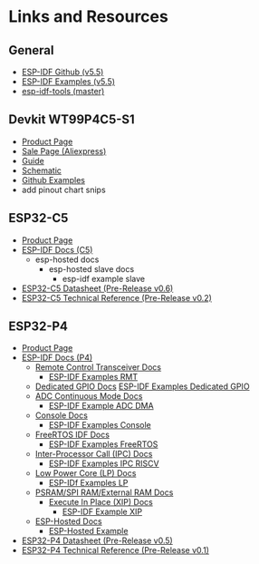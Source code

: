 # Links and Resources
## General
* [ESP-IDF Github (v5.5)](https://github.com/espressif/esp-idf/tree/release/v5.5)
* [ESP-IDF Examples (v5.5)](https://github.com/espressif/esp-idf/tree/release/v5.5/examples)
* [esp-idf-tools (master)](https://github.com/PrincessPi3/esp-idf-tools)

## Devkit WT99P4C5-S1
* [Product Page](https://en.wireless-tag.com/product-item-66.html)
* [Sale Page (Aliexpress)](https://www.aliexpress.us/item/3256809513099697.html)
* [Guide](assets/devkit-WT99P4C5-S1/WT99P4C5-S1_Guide_en_v1.2.pdf)
* [Schematic](assets/devkit-WT99P4C5-S1/WT99P4C5-S1_Guide_en_v1.2.pdf)
* [Github Examples](https://github.com/wireless-tag-com/DevBoard/tree/WT99P4C5-S1)
* add pinout chart snips

## ESP32-C5
* [Product Page](https://www.espressif.com/en/products/socs/esp32-c5)
* [ESP-IDF Docs (C5)](https://docs.espressif.com/projects/esp-idf/en/release-v5.5/esp32c5/index.html)
    * esp-hosted docs
        * esp-hosted slave docs
            * esp-idf example slave
* [ESP32-C5 Datasheet (Pre-Release v0.6)](assets/esp32c5/esp32-c5-wroom-1_wroom-1u_datasheet_en.pdf)
* [ESP32-C5 Technical Reference (Pre-Release v0.2)](assets/esp32c5/esp32-c5_technical_reference_manual_en.pdf)

## ESP32-P4
* [Product Page](https://www.espressif.com/en/products/socs/esp32-p4)
* [ESP-IDF Docs (P4)](https://docs.espressif.com/projects/esp-idf/en/v5.5/esp32p4/index.html)
    * [Remote Control Transceiver Docs](https://docs.espressif.com/projects/esp-idf/en/release-v5.5/esp32p4/api-reference/peripherals/rmt.html)
        * [ESP-IDF Examples RMT](https://github.com/espressif/esp-idf/tree/release/v5.5/examples/peripherals/rmt)
    * [Dedicated GPIO Docs](https://docs.espressif.com/projects/esp-idf/en/v5.5/esp32p4/api-reference/peripherals/dedic_gpio.html)
        [ESP-IDF Examples Dedicated GPIO](https://github.com/espressif/esp-idf/tree/release/v5.5/examples/peripherals/dedicated_gpio)
    * [ADC Continuous Mode Docs](https://docs.espressif.com/projects/esp-idf/en/v5.5/esp32p4/api-reference/peripherals/adc_continuous.html)
        * [ESP-IDF Example ADC DMA](https://github.com/espressif/esp-idf/tree/v5.5/examples/peripherals/adc/continuous_read)
    * [Console Docs](https://docs.espressif.com/projects/esp-idf/en/release-v5.5/esp32p4/api-reference/system/console.html)
        * [ESP-IDF Examples Console](https://github.com/espressif/esp-idf/tree/02c5f2db/examples/system/console/)
    * [FreeRTOS IDF Docs](https://docs.espressif.com/projects/esp-idf/en/release-v5.5/esp32p4/api-reference/system/freertos_idf.html)
        * [ESP-IDF Examples FreeRTOS](https://github.com/espressif/esp-idf/tree/release/v5.5/examples/system/freertos)
    * [Inter-Processor Call (IPC) Docs](https://docs.espressif.com/projects/esp-idf/en/release-v5.5/esp32p4/api-reference/system/ipc.html)
        * [ESP-IDF Examples IPC RISCV](https://github.com/espressif/esp-idf/tree/release/v5.5/examples/system/ipc/ipc_isr/riscv)
    * [Low Power Core (LP) Docs](https://docs.espressif.com/projects/esp-idf/en/release-v5.5/esp32p4/api-reference/system/ulp-lp-core.html)
        * [ESP-IDf Examples LP](https://github.com/espressif/esp-idf/tree/release/v5.5/examples/system/ulp/lp_core)
    * [PSRAM/SPI RAM/External RAM Docs](https://docs.espressif.com/projects/esp-idf/en/release-v5.5/esp32p4/api-guides/external-ram.html)
        * [Execute In Place (XIP) Docs](https://docs.espressif.com/projects/esp-idf/en/release-v5.5/esp32p4/api-guides/external-ram.html#external-ram-config-xip)
            * [ESP-IDF Example XIP](https://github.com/espressif/esp-idf/tree/release/v5.5/examples/system/xip_from_psram)
    * [ESP-Hosted Docs](https://components.espressif.com/components/espressif/esp_hosted/versions/2.3.1/readme)
        * [ESP-Hosted Example](https://github.com/espressif/esp-hosted-mcu)
* [ESP32-P4 Datasheet (Pre-Release v0.5)](assets/esp32p4/esp32-p4_datasheet_en.pdf)
* [ESP32-P4 Technical Reference (Pre-Release v0.1)](assets/esp32p4/esp32-p4_technical_reference_manual_en.pdf)